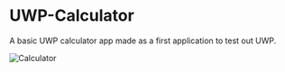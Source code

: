# UWP-Calculator

A basic UWP calculator app made as a first application to test out UWP.

![Calculator](https://i.imgur.com/MhXPzwm.png)

